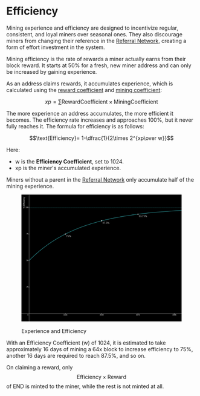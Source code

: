 # Efficiency

Mining experience and efficiency are designed to incentivize regular, consistent, and loyal miners over seasonal ones. They also discourage miners from changing their reference in the [Referral Network](../referral-network/), creating a form of effort investment in the system.

Mining efficiency is the rate of rewards a miner actually earns from their block reward. It starts at 50% for a fresh, new miner address and can only be increased by gaining experience.

As an address claims rewards, it accumulates experience, which is calculated using the [reward coefficient](reward.md#boosted-blocks) and [mining coefficient](../advanced-mining/):

$$xp=\displaystyle\sum{\text{RewardCoefficient} \times \text{MiningCoefficient}}$$

The more experience an address accumulates, the more efficient it becomes. The efficiency rate increases and approaches 100%, but it never fully reaches it. The formula for efficiency is as follows:

$$\text{Efficiency}= 1-\dfrac{1}{2\times 2^{xp\over w}}$$

Here:

* w is the **Efficiency Coefficient**, set to 1024.
* xp is the miner's accumulated experience.

Miners without a parent in the [Referral Network](../referral-network/) only accumulate half of the mining experience.

<figure><img src="../.gitbook/assets/image (7).png" alt=""><figcaption><p>Experience and Efficiency</p></figcaption></figure>

With an Efficiency Coefficient (w) of 1024, it is estimated to take approximately 16 days of mining a 64x block to increase efficiency to 75%, another 16 days are required to reach 87.5%, and so on.

On claiming a reward, only $$\text{Efficiency}\times \text{Reward}$$ of END is minted to the miner, while the rest is not minted at all.

